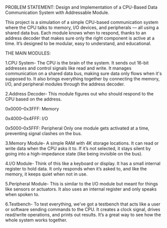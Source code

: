 PROBLEM STATEMENT: Design and Implementation of a CPU-Based Data Communication System with Addressable Module.

This project is a simulation of a simple CPU-based communication system where the CPU talks to memory, I/O devices, and peripherals — all using a shared data bus. Each module knows when to respond, thanks to an address decoder that makes sure only the right component is active at a time. It’s designed to be modular, easy to understand, and educational.


THE MAIN MODULES:

1.CPU System-
The CPU is the brain of the system. It sends out 16-bit addresses and control signals like read and write. It manages communication on a shared data bus, making sure data only flows when it's supposed to. It also brings everything together by connecting the memory, I/O, and peripheral modules through the address decoder.


2.Address Decoder-
This module figures out who should respond to the CPU based on the address.

0x0000–0x3FFF: Memory

0x4000–0x4FFF: I/O

0x5000–0x5FFF: Peripheral
Only one module gets activated at a time, preventing signal clashes on the bus.


3.Memory Module-
A simple RAM with 4K storage locations. It can read or write data when the CPU asks it to. If it’s not selected, it stays silent by going into a high-impedance state (like being invisible on the bus).


4.I/O Module-
Think of this like a keyboard or display. It has a small internal register to hold data. It only responds when it’s asked to, and like the memory, it keeps quiet when not in use.


5.Peripheral Module-
This is similar to the I/O module but meant for things like sensors or actuators. It also uses an internal register and only speaks when spoken to.


6.Testbench-
To test everything, we’ve got a testbench that acts like a user or software sending commands to the CPU. It creates a clock signal, drives read/write operations, and prints out results. It’s a great way to see how the whole system works together.

